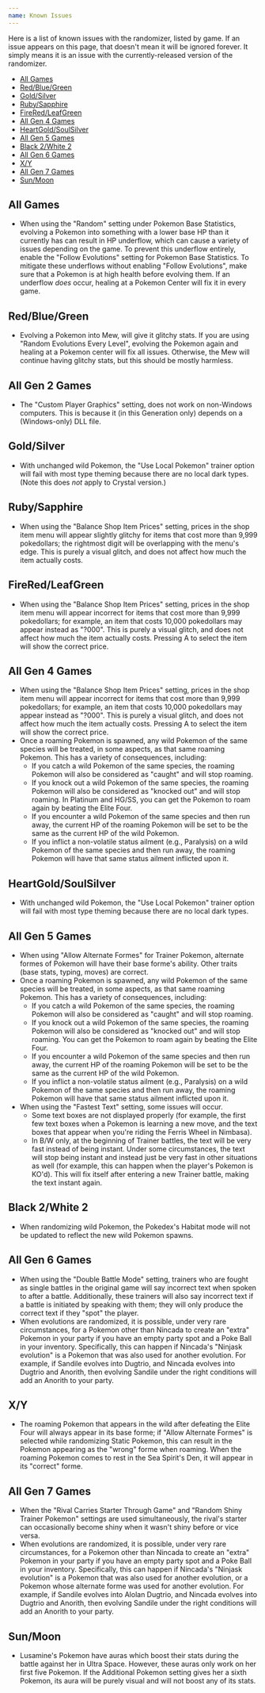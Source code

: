 ```yaml
---
name: Known Issues
---
```

Here is a list of known issues with the randomizer, listed by game. If an issue appears on this page, that doesn't mean it will be ignored forever. It simply means it is an issue with the currently-released version of the randomizer. 

- [All Games](#all-games)
- [Red/Blue/Green](#redbluegreen)
- [Gold/Silver](#goldsilver)
- [Ruby/Sapphire](#rubysapphire)
- [FireRed/LeafGreen](#fireredleafgreen)
- [All Gen 4 Games](#all-gen-4-games)
- [HeartGold/SoulSilver](#heartgoldsoulsilver)
- [All Gen 5 Games](#all-gen-5-games)
- [Black 2/White 2](#black-2white-2)
- [All Gen 6 Games](#all-gen-6-games)
- [X/Y](#xy)
- [All Gen 7 Games](#all-gen-7-games)
- [Sun/Moon](#sun-moon) 

## All Games

* When using the "Random" setting under Pokemon Base Statistics, evolving a Pokemon into something with a lower base HP than it currently has can result in HP underflow, which can cause a variety of issues depending on the game. To prevent this underflow entirely, enable the "Follow Evolutions" setting for Pokemon Base Statistics. To mitigate these underflows without enabling "Follow Evolutions", make sure that a Pokemon is at high health before evolving them. If an underflow *does* occur, healing at a Pokemon Center will fix it in every game.

## Red/Blue/Green

* Evolving a Pokemon into Mew, will give it glitchy stats. If you are using "Random Evolutions Every Level", evolving the Pokemon again and healing at a Pokemon center will fix all issues. Otherwise, the Mew will continue having glitchy stats, but this should be mostly harmless.

## All Gen 2 Games

* The "Custom Player Graphics" setting, does not work on non-Windows computers. This is because it (in this Generation only) depends on a (Windows-only) DLL file.

## Gold/Silver

* With unchanged wild Pokemon, the "Use Local Pokemon" trainer option will fail with most type theming because there are no local dark types. (Note this does _not_ apply to Crystal version.)

## Ruby/Sapphire

* When using the "Balance Shop Item Prices" setting, prices in the shop item menu will appear slightly glitchy for items that cost more than 9,999 pokedollars; the rightmost digit will be overlapping with the menu's edge. This is purely a visual glitch, and does not affect how much the item actually costs.

## FireRed/LeafGreen

* When using the "Balance Shop Item Prices" setting, prices in the shop item menu will appear incorrect for items that cost more than 9,999 pokedollars; for example, an item that costs 10,000 pokedollars may appear instead as "?000". This is purely a visual glitch, and does not affect how much the item actually costs. Pressing A to select the item will show the correct price.

## All Gen 4 Games

* When using the "Balance Shop Item Prices" setting, prices in the shop item menu will appear incorrect for items that cost more than 9,999 pokedollars; for example, an item that costs 10,000 pokedollars may appear instead as "?000". This is purely a visual glitch, and does not affect how much the item actually costs. Pressing A to select the item will show the correct price.
* Once a roaming Pokemon is spawned, any wild Pokemon of the same species will be treated, in some aspects, as that same roaming Pokemon. This has a variety of consequences, including:
	* If you catch a wild Pokemon of the same species, the roaming Pokemon will also be considered as "caught" and will stop roaming.
	* If you knock out a wild Pokemon of the same species, the roaming Pokemon will also be considered as "knocked out" and will stop roaming. In Platinum and HG/SS, you can get the Pokemon to roam again by beating the Elite Four.
	* If you encounter a wild Pokemon of the same species and then run away, the current HP of the roaming Pokemon will be set to be the same as the current HP of the wild Pokemon.
	* If you inflict a non-volatile status ailment (e.g., Paralysis) on a wild Pokemon of the same species and then run away, the roaming Pokemon will have that same status ailment inflicted upon it.

## HeartGold/SoulSilver

* With unchanged wild Pokemon, the "Use Local Pokemon" trainer option will fail with most type theming because there are no local dark types. 

## All Gen 5 Games

* When using "Allow Alternate Formes" for Trainer Pokemon, alternate formes of Pokemon will have their base forme's ability. Other traits (base stats, typing, moves) are correct.
* Once a roaming Pokemon is spawned, any wild Pokemon of the same species will be treated, in some aspects, as that same roaming Pokemon. This has a variety of consequences, including:
	* If you catch a wild Pokemon of the same species, the roaming Pokemon will also be considered as "caught" and will stop roaming.
	* If you knock out a wild Pokemon of the same species, the roaming Pokemon will also be considered as "knocked out" and will stop roaming. You can get the Pokemon to roam again by beating the Elite Four.
	* If you encounter a wild Pokemon of the same species and then run away, the current HP of the roaming Pokemon will be set to be the same as the current HP of the wild Pokemon.
	* If you inflict a non-volatile status ailment (e.g., Paralysis) on a wild Pokemon of the same species and then run away, the roaming Pokemon will have that same status ailment inflicted upon it.
* When using the "Fastest Text" setting, some issues will occur.
	* Some text boxes are not displayed properly (for example, the first few text boxes when a Pokemon is learning a new move, and the text boxes that appear when you're riding the Ferris Wheel in Nimbasa).
	* In B/W only, at the beginning of Trainer battles, the text will be very fast instead of being instant. Under some circumstances, the text will stop being instant and instead just be very fast in other situations as well (for example, this can happen when the player's Pokemon is KO'd). This will fix itself after entering a new Trainer battle, making the text instant again.

## Black 2/White 2

* When randomizing wild Pokemon, the Pokedex's Habitat mode will not be updated to reflect the new wild Pokemon spawns.

## All Gen 6 Games

* When using the "Double Battle Mode" setting, trainers who are fought as single battles in the original game will say incorrect text when spoken to after a battle. Additionally, these trainers will also say incorrect text if a battle is initiated by speaking with them; they will only produce the correct text if they "spot" the player.
* When evolutions are randomized, it is possible, under very rare circumstances, for a Pokemon other than Nincada to create an "extra" Pokemon in your party if you have an empty party spot and a Poke Ball in your inventory. Specifically, this can happen if Nincada's "Ninjask evolution" is a Pokemon that was also used for another evolution. For example, if Sandile evolves into Dugtrio, and Nincada evolves into Dugtrio and Anorith, then evolving Sandile under the right conditions will add an Anorith to your party.

## X/Y

* The roaming Pokemon that appears in the wild after defeating the Elite Four will always appear in its base forme; if "Allow Alternate Formes" is selected while randomizing Static Pokemon, this can result in the Pokemon appearing as the "wrong" forme when roaming. When the roaming Pokemon comes to rest in the Sea Spirit's Den, it will appear in its "correct" forme.

## All Gen 7 Games

* When the "Rival Carries Starter Through Game" and "Random Shiny Trainer Pokemon" settings are used simultaneously, the rival's starter can occasionally become shiny when it wasn't shiny before or vice versa.
* When evolutions are randomized, it is possible, under very rare circumstances, for a Pokemon other than Nincada to create an "extra" Pokemon in your party if you have an empty party spot and a Poke Ball in your inventory. Specifically, this can happen if Nincada's "Ninjask evolution" is a Pokemon that was also used for another evolution, or a Pokemon whose alternate forme was used for another evolution. For example, if Sandile evolves into Alolan Dugtrio, and Nincada evolves into Dugtrio and Anorith, then evolving Sandile under the right conditions will add an Anorith to your party.

## Sun/Moon

* Lusamine's Pokemon have auras which boost their stats during the battle against her in Ultra Space. However, these auras only work on her first five Pokemon. If the Additional Pokemon setting gives her a sixth Pokemon, its aura will be purely visual and will not boost any of its stats.
